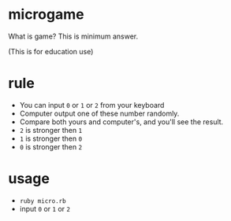 # microgame

What is game?
This is minimum answer.

(This is for education use)

# rule
- You can input `0` or `1` or `2` from your keyboard
- Computer output one of these number randomly.
- Compare both yours and computer's, and you'll see the result.
- `2` is stronger then `1`
- `1` is stronger then `0`
- `0` is stronger then `2`

# usage
- `ruby micro.rb`
- input `0` or `1` or `2`

